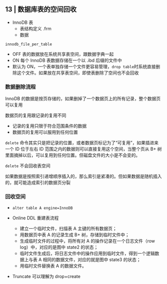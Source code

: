 ## 13 | 数据库表的空间回收

- InnoDB 表
  - 表结构定义 .frm
  - 数据

`innodb_file_per_table`
  - OFF 表的数据放在系统共享表空间，跟数据字典一起
  - ON  每个 InnoDB 表数据存储在一个以 .ibd 后缀的文件中
  - 默认为 ON，一个表单独存储一个文件更容易管理，`drop table`时系统直接删除这个文件。如果放在共享表空间，即使表删除了空间也不会回收

### 数据删除流程

 InnoDB 的数据是按页存储的，如果删掉了一个数据页上的所有记录，整个数据页可以复用

 数据页的复用跟记录的复用不同
   - 记录的复用只限于符合范围条件的数据
   - 数据页的复用可以服用到任何位置

 `delete` 命令其实只是把记录的位置，或者数据页标记为了“可复用”，如果插进来一个 ID 位于左右 ID 范围之内的数据则可以直接复用这个空间，当整个页从 B+ 树里面摘掉以后，可以复用到任何位置。但磁盘文件的大小是不会变的。

 `delete` 不会回收表空间

 如果数据是按照索引递增顺序插入的，那么索引是紧凑的。但如果数据是随机插入的，就可能造成索引的数据页分裂

### 回收空间

 - `alter table A engine=InnoDB`
 - Online DDL 重建表流程
    - 建立一个临时文件，扫描表 A 主键的所有数据页；
    - 用数据页中表 A 的记录生成 B+ 树，存储到临时文件中；
    - 生成临时文件的过程中，将所有对 A 的操作记录在一个日志文件（row log）中，对应的是图中 state2 的状态；
    - 临时文件生成后，将日志文件中的操作应用到临时文件，得到一个逻辑数据上与表 A 相同的数据文件，对应的就是图中 state3 的状态；
    - 用临时文件替换表 A 的数据文件。

- Truncate 可以理解为 drop+create

